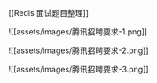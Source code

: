 [[Redis 面试题目整理]]

![[assets/images/腾讯招聘要求-1.png]]

![[assets/images/腾讯招聘要求-2.png]]

![[assets/images/腾讯招聘要求-3.png]]

